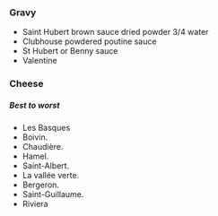 ### Gravy
- Saint Hubert brown sauce dried powder 3/4 water 
- Clubhouse powdered poutine sauce
- St Hubert or Benny sauce
- Valentine

### Cheese
##### Best to worst
- Les Basques
- Boivin.  
- Chaudière.  
- Hamel.  
- Saint-Albert.  
- La vallée verte.  
- Bergeron.  
- Saint-Guillaume.  
- Riviera


